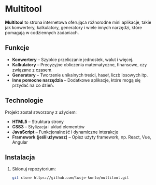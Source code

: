 # Multitool

**Multitool** to strona internetowa oferująca różnorodne mini aplikacje, takie jak konwertery, kalkulatory, generatory i wiele innych narzędzi, które pomagają w codziennych zadaniach.

## Funkcje

- **Konwertery** – Szybkie przeliczanie jednostek, walut i więcej.
- **Kalkulatory** – Precyzyjne obliczenia matematyczne, finansowe, czy związane z czasem.
- **Generatory** – Tworzenie unikalnych treści, haseł, liczb losowych itp.
- **Inne pomocne narzędzia** – Dodatkowe aplikacje, które mogą się przydać na co dzień.

## Technologie

Projekt został stworzony z użyciem:

- **HTML5** – Struktura strony
- **CSS3** – Stylizacja i układ elementów
- **JavaScript** – Funkcjonalność i dynamiczne interakcje
- **Framework (jeśli używasz)** – Opisz użyty framework, np. React, Vue, Angular

## Instalacja

1. Sklonuj repozytorium:
   ```bash
   git clone https://github.com/twoje-konto/multitool.git
